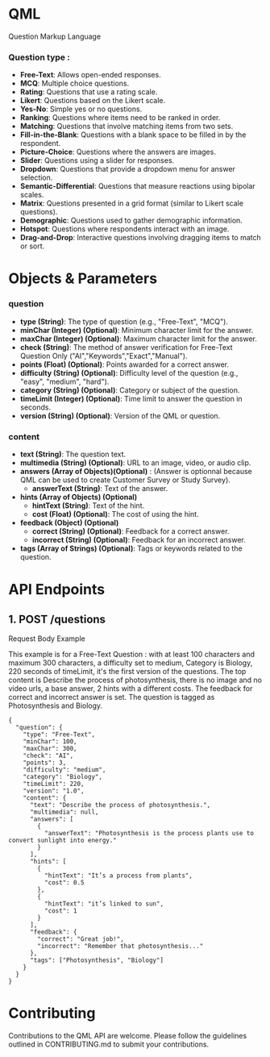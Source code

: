 # QML
Question Markup Language




### Question type :
- **Free-Text**: Allows open-ended responses.
- **MCQ**: Multiple choice questions.
- **Rating**: Questions that use a rating scale.
- **Likert**: Questions based on the Likert scale.
- **Yes-No**: Simple yes or no questions.
- **Ranking**: Questions where items need to be ranked in order.
- **Matching**: Questions that involve matching items from two sets.
- **Fill-in-the-Blank**: Questions with a blank space to be filled in by the respondent.
- **Picture-Choice**: Questions where the answers are images.
- **Slider**: Questions using a slider for responses.
- **Dropdown**: Questions that provide a dropdown menu for answer selection.
- **Semantic-Differential**: Questions that measure reactions using bipolar scales.
- **Matrix**: Questions presented in a grid format (similar to Likert scale questions).
- **Demographic**: Questions used to gather demographic information.
- **Hotspot**: Questions where respondents interact with an image.
- **Drag-and-Drop**: Interactive questions involving dragging items to match or sort.


# Objects & Parameters 

### question

- **type (String)**: The type of question (e.g., "Free-Text", "MCQ").
- **minChar (Integer) (Optional)**: Minimum character limit for the answer.
- **maxChar (Integer) (Optional)**: Maximum character limit for the answer.
- **check (String)**: The method of answer verification for Free-Text Question Only ("AI","Keywords","Exact","Manual").
- **points (Float) (Optional)**: Points awarded for a correct answer.
- **difficulty (String) (Optional)**: Difficulty level of the question (e.g., "easy", "medium", "hard").
- **category (String) (Optional)**: Category or subject of the question.
- **timeLimit (Integer) (Optional)**: Time limit to answer the question in seconds.
- **version (String) (Optional)**: Version of the QML or question.


### content

- **text (String)**: The question text.
- **multimedia (String) (Optional)**: URL to an image, video, or audio clip.
- **answers (Array of Objects)(Optional)** : (Answer is optionnal because QML can be used to create Customer Survey or Study Survey).
    - **answerText (String)**: Text of the answer.
- **hints (Array of Objects) (Optional)**
    - **hintText (String)**: Text of the hint.
    - **cost (Float) (Optional)**: The cost of using the hint.
- **feedback (Object) (Optional)**
    - **correct (String) (Optional)**: Feedback for a correct answer.
    - **incorrect (String) (Optional)**: Feedback for an incorrect answer.
- **tags (Array of Strings) (Optional)**: Tags or keywords related to the question.



# API Endpoints

## 1. POST /questions

Request Body Example

This example is for a Free-Text Question  : 
with at least 100 characters and maximum 300 characters, a difficulty set to medium, Category is Biology, 220 seconds of timeLimit, it's the first version of the questions.
The top content is Describe the process of photosynthesis, there is no image and no video urls, a base answer, 2 hints with a different costs. The feedback for correct and incorrect answer is set. The question is tagged as Photosynthesis and Biology.

```
{
  "question": {
    "type": "Free-Text",
    "minChar": 100,
    "maxChar": 300,
    "check": "AI",
    "points": 3,
    "difficulty": "medium",
    "category": "Biology",
    "timeLimit": 220,
    "version": "1.0",
    "content": {
      "text": "Describe the process of photosynthesis.",
      "multimedia": null,
      "answers": [
        {
          "answerText": "Photosynthesis is the process plants use to convert sunlight into energy."
        }
      ],
      "hints": [
        {
          "hintText": "It’s a process from plants",
          "cost": 0.5
        },
        {
          "hintText": "it’s linked to sun",
          "cost": 1
        }
      ],
      "feedback": {
        "correct": "Great job!",
        "incorrect": "Remember that photosynthesis..."
      },
      "tags": ["Photosynthesis", "Biology"]
    }
  }
}
```

# Contributing
Contributions to the QML API are welcome. Please follow the guidelines outlined in CONTRIBUTING.md to submit your contributions.
